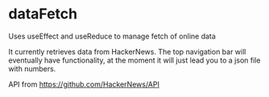 # dataFetch
Uses useEffect and useReduce to manage fetch of online data

It currently retrieves data from HackerNews. The top navigation bar will eventually have functionality, at the moment it will just lead you to a json file with numbers. 

API from https://github.com/HackerNews/API